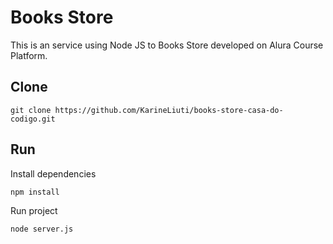 # Books Store
This is an service using Node JS to Books Store developed on Alura Course Platform.

## Clone
`git clone https://github.com/KarineLiuti/books-store-casa-do-codigo.git`

## Run

Install dependencies

`npm install`


Run project

`node server.js`
